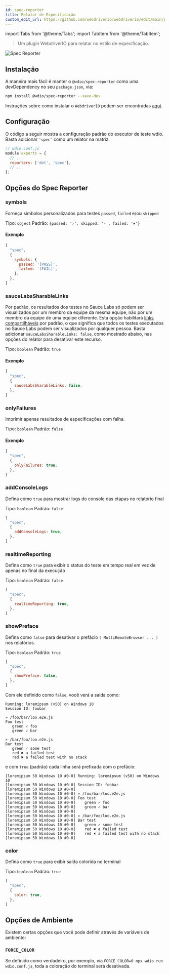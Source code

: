 ```yaml
---
id: spec-reporter
title: Relator de Especificação
custom_edit_url: https://github.com/webdriverio/webdriverio/edit/main/packages/wdio-spec-reporter/README.md
---
```


import Tabs from '@theme/Tabs';
import TabItem from '@theme/TabItem';

> Um plugin WebdriverIO para relatar no estilo de especificação.

![Spec Reporter](/img/spec.png "Spec Reporter")

## Instalação

A maneira mais fácil é manter o `@wdio/spec-reporter` como uma devDependency no seu `package.json`, via:

```sh
npm install @wdio/spec-reporter --save-dev
```

Instruções sobre como instalar o `WebdriverIO` podem ser encontradas [aqui](https://webdriver.io/docs/gettingstarted).

## Configuração

O código a seguir mostra a configuração padrão do executor de teste wdio. Basta adicionar `'spec'` como um relator
na matriz.

```js
// wdio.conf.js
module.exports = {
  // ...
  reporters: ['dot', 'spec'],
  // ...
};
```

## Opções do Spec Reporter
### symbols
Forneça símbolos personalizados para testes `passed`, `failed` e/ou `skipped`

Tipo: `object`
Padrão: `{passed: '✓', skipped: '-', failed: '✖'}`

#### Exemplo
```js
[
  "spec",
  {
    symbols: {
      passed: '[PASS]',
      failed: '[FAIL]',
    },
  },
]
```

### sauceLabsSharableLinks
Por padrão, os resultados dos testes no Sauce Labs só podem ser visualizados por um membro da equipe da mesma equipe, não por um membro da equipe
de uma equipe diferente. Esta opção habilitará [links compartilháveis](https://docs.saucelabs.com/test-results/sharing-test-results/#building-sharable-links)
por padrão, o que significa que todos os testes executados no Sauce Labs podem ser visualizados por qualquer pessoa.
Basta adicionar `sauceLabsSharableLinks: false`, como mostrado abaixo, nas opções do relator para desativar este recurso.

Tipo: `boolean`
Padrão: `true`

#### Exemplo
```js
[
  "spec",
  {
    sauceLabsSharableLinks: false,
  },
]
```

### onlyFailures
Imprimir apenas resultados de especificações com falha.

Tipo: `boolean`
Padrão: `false`

#### Exemplo
```js
[
  "spec",
  {
    onlyFailures: true,
  },
]
```

### addConsoleLogs
Defina como `true` para mostrar logs do console das etapas no relatório final

Tipo: `boolean`
Padrão: `false`

```js
[
  "spec",
  {
    addConsoleLogs: true,
  },
]
```

### realtimeReporting
Defina como `true` para exibir o status do teste em tempo real em vez de apenas no final da execução

Tipo: `boolean`
Padrão: `false`

```js
[
  "spec",
  {
    realtimeReporting: true,
  },
]
```

### showPreface
Defina como `false` para desativar o prefácio `[ MutliRemoteBrowser ... ]` nos relatórios.

Tipo: `boolean`
Padrão: `true`

```js
[
  "spec",
  {
    showPreface: false,
  },
]
```

Com ele definido como `false`, você verá a saída como:
```
Running: loremipsum (v50) on Windows 10
Session ID: foobar

» /foo/bar/loo.e2e.js
Foo test
   green ✓ foo
   green ✓ bar

» /bar/foo/loo.e2e.js
Bar test
   green ✓ some test
   red ✖ a failed test
   red ✖ a failed test with no stack
```

e com `true` (padrão) cada linha será prefixada com o prefácio:
```
[loremipsum 50 Windows 10 #0-0] Running: loremipsum (v50) on Windows 10
[loremipsum 50 Windows 10 #0-0] Session ID: foobar
[loremipsum 50 Windows 10 #0-0]
[loremipsum 50 Windows 10 #0-0] » /foo/bar/loo.e2e.js
[loremipsum 50 Windows 10 #0-0] Foo test
[loremipsum 50 Windows 10 #0-0]    green ✓ foo
[loremipsum 50 Windows 10 #0-0]    green ✓ bar
[loremipsum 50 Windows 10 #0-0]
[loremipsum 50 Windows 10 #0-0] » /bar/foo/loo.e2e.js
[loremipsum 50 Windows 10 #0-0] Bar test
[loremipsum 50 Windows 10 #0-0]    green ✓ some test
[loremipsum 50 Windows 10 #0-0]    red ✖ a failed test
[loremipsum 50 Windows 10 #0-0]    red ✖ a failed test with no stack
[loremipsum 50 Windows 10 #0-0]
```

### color
Defina como `true` para exibir saída colorida no terminal

Tipo: `boolean`
Padrão: `true`

```js
[
  "spec",
  {
    color: true,
  },
]
```

## Opções de Ambiente

Existem certas opções que você pode definir através de variáveis de ambiente:

### `FORCE_COLOR`

Se definido como verdadeiro, por exemplo, via `FORCE_COLOR=0 npx wdio run wdio.conf.js`, toda a coloração do terminal será desativada.